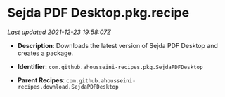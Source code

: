 # Sejda PDF Desktop.pkg.recipe

_Last updated 2021-12-23 19:58:07Z_

- **Description**: Downloads the latest version of Sejda PDF Desktop and creates a package.

- **Identifier**: `com.github.ahousseini-recipes.pkg.SejdaPDFDesktop`

- **Parent Recipes**: `com.github.ahousseini-recipes.download.SejdaPDFDesktop`